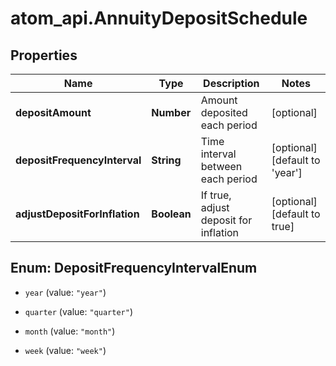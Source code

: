 # atom_api.AnnuityDepositSchedule

## Properties
Name | Type | Description | Notes
------------ | ------------- | ------------- | -------------
**depositAmount** | **Number** | Amount deposited each period | [optional] 
**depositFrequencyInterval** | **String** | Time interval between each period | [optional] [default to &#39;year&#39;]
**adjustDepositForInflation** | **Boolean** | If true, adjust deposit for inflation | [optional] [default to true]


<a name="DepositFrequencyIntervalEnum"></a>
## Enum: DepositFrequencyIntervalEnum


* `year` (value: `"year"`)

* `quarter` (value: `"quarter"`)

* `month` (value: `"month"`)

* `week` (value: `"week"`)





